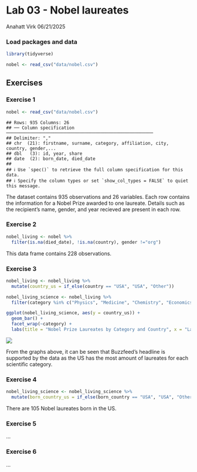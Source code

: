 Lab 03 - Nobel laureates
================
Anahatt Virk
06/21/2025

### Load packages and data

``` r
library(tidyverse) 
```

``` r
nobel <- read_csv("data/nobel.csv")
```

## Exercises

### Exercise 1

``` r
nobel <- read_csv("data/nobel.csv")
```

    ## Rows: 935 Columns: 26
    ## ── Column specification ────────────────────────────────────────────────────────
    ## Delimiter: ","
    ## chr  (21): firstname, surname, category, affiliation, city, country, gender,...
    ## dbl   (3): id, year, share
    ## date  (2): born_date, died_date
    ## 
    ## ℹ Use `spec()` to retrieve the full column specification for this data.
    ## ℹ Specify the column types or set `show_col_types = FALSE` to quiet this message.

The dataset contains 935 observations and 26 variables. Each row
contains the information for a Nobel Prize awarded to one laureate.
Details such as the recipient’s name, gender, and year recieved are
present in each row.

### Exercise 2

``` r
nobel_living <- nobel %>%
  filter(is.na(died_date), !is.na(country), gender !="org")
```

This data frame contains 228 observations.

### Exercise 3

``` r
nobel_living <- nobel_living %>%
  mutate(country_us = if_else(country == "USA", "USA", "Other"))

nobel_living_science <- nobel_living %>%
  filter(category %in% c("Physics", "Medicine", "Chemistry", "Economics"))

ggplot(nobel_living_science, aes(y = country_us)) +
  geom_bar() + 
  facet_wrap(~category) + 
  labs(title = "Nobel Prize Laureates by Category and Country", x = "Laureate Count", y ="Country")
```

![](lab-03_files/figure-gfm/USA-laureates-1.png)<!-- -->

From the graphs above, it can be seen that Buzzfeed’s headline is
supported by the data as the US has the most amount of laureates for
each scientific category.

### Exercise 4

``` r
nobel_living_science <- nobel_living_science %>%
  mutate(born_country_us = if_else(born_country == "USA", "USA", "Other"))
```

There are 105 Nobel laureates born in the US.

### Exercise 5

…

### Exercise 6

…
